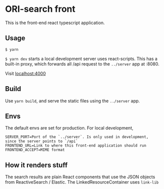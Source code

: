 # ORI-search front

This is the front-end react typescript application.

## Usage

`$ yarn`

`$ yarn dev` starts a local development server uses react-scripts.
This has a built-in proxy, which forwards all /api request to the `../server` app at :8080.

Visit [localhost:4000](http://localhost:4000/)

## Build

Use `yarn build`, and serve the static files using the `../server` app.

## Envs

The default envs are set for production. For local development,

``` env
SERVER_PORT=Port of the `../server`. Is only used in development, since the server points to `/api`
FRONTEND_URL=Link to where this front-end application should run
FRONTEND_ACCEPT=MIME format
```

## How it renders stuff

The search results are plain React components that use the JSON objects from ReactiveSearch / Elastic.
The LinkedResourceContainer uses `link-lib`
